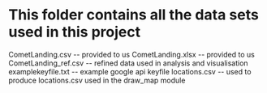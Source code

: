 # This folder contains all the data sets used in this project 
CometLanding.csv	-- provided to us
CometLanding.xlsx	-- provided to us
CometLanding_ref.csv	-- refined data used in analysis and visualisation
examplekeyfile.txt	-- example google api keyfile 
locations.csv -- used to produce locations.csv used in the draw_map module
